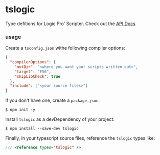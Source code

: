 # tslogic

Type defitions for Logic Pro' Scripter. Check out the [API Docs](./docs)

### usage

Create a `tsconfig.json` withe following compiler options:

```json
{
  "compilerOptions": {
    "outDir": "<where you want your scripts written out>",
    "target": "ES6",
    "skipLibCheck": true
  },
  "include": ["<your source files>"]
}
```

If you don't have one, create a `package.json`:

```
$ npm init -y
```

Install `tslogic` as a devDependency of your project:

```
$ npm install --save-dev tslogic
```

Finally, in your typescript source files, reference the `tslogic` types like:

```ts
/// <reference types="tslogic" />
```
